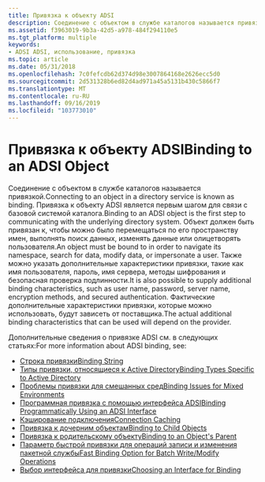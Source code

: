```yaml
---
title: Привязка к объекту ADSI
description: Соединение с объектом в службе каталогов называется привязкой.
ms.assetid: f3963019-9b3a-42d5-a978-484f294110e5
ms.tgt_platform: multiple
keywords:
- ADSI ADSI, использование, привязка
ms.topic: article
ms.date: 05/31/2018
ms.openlocfilehash: 7c0fefcdb62d374d98e3007864168e2626ecc5d0
ms.sourcegitcommit: 2d531328b6ed82d4ad971a45a5131b430c5866f7
ms.translationtype: MT
ms.contentlocale: ru-RU
ms.lasthandoff: 09/16/2019
ms.locfileid: "103773010"
---
```

# <a name="binding-to-an-adsi-object"></a><span data-ttu-id="ab4d3-104">Привязка к объекту ADSI</span><span class="sxs-lookup"><span data-stu-id="ab4d3-104">Binding to an ADSI Object</span></span>

<span data-ttu-id="ab4d3-105">Соединение с объектом в службе каталогов называется привязкой.</span><span class="sxs-lookup"><span data-stu-id="ab4d3-105">Connecting to an object in a directory service is known as binding.</span></span> <span data-ttu-id="ab4d3-106">Привязка к объекту ADSI является первым шагом для связи с базовой системой каталога.</span><span class="sxs-lookup"><span data-stu-id="ab4d3-106">Binding to an ADSI object is the first step to communicating with the underlying directory system.</span></span> <span data-ttu-id="ab4d3-107">Объект должен быть привязан к, чтобы можно было перемещаться по его пространству имен, выполнять поиск данных, изменять данные или олицетворять пользователя.</span><span class="sxs-lookup"><span data-stu-id="ab4d3-107">An object must be bound to in order to navigate its namespace, search for data, modify data, or impersonate a user.</span></span> <span data-ttu-id="ab4d3-108">Также можно указать дополнительные характеристики привязки, такие как имя пользователя, пароль, имя сервера, методы шифрования и безопасная проверка подлинности.</span><span class="sxs-lookup"><span data-stu-id="ab4d3-108">It is also possible to supply additional binding characteristics, such as user name, password, server name, encryption methods, and secured authentication.</span></span> <span data-ttu-id="ab4d3-109">Фактические дополнительные характеристики привязки, которые можно использовать, будут зависеть от поставщика.</span><span class="sxs-lookup"><span data-stu-id="ab4d3-109">The actual additional binding characteristics that can be used will depend on the provider.</span></span>

<span data-ttu-id="ab4d3-110">Дополнительные сведения о привязке ADSI см. в следующих статьях:</span><span class="sxs-lookup"><span data-stu-id="ab4d3-110">For more information about ADSI binding, see:</span></span>

-   [<span data-ttu-id="ab4d3-111">Строка привязки</span><span class="sxs-lookup"><span data-stu-id="ab4d3-111">Binding String</span></span>](binding-string.md)
-   [<span data-ttu-id="ab4d3-112">Типы привязки, относящиеся к Active Directory</span><span class="sxs-lookup"><span data-stu-id="ab4d3-112">Binding Types Specific to Active Directory</span></span>](binding-types-specific-to-active-directory.md)
-   [<span data-ttu-id="ab4d3-113">Проблемы привязки для смешанных сред</span><span class="sxs-lookup"><span data-stu-id="ab4d3-113">Binding Issues for Mixed Environments</span></span>](binding-issues-for-mixed-environments.md)
-   [<span data-ttu-id="ab4d3-114">Программная привязка с помощью интерфейса ADSI</span><span class="sxs-lookup"><span data-stu-id="ab4d3-114">Binding Programmatically Using an ADSI Interface</span></span>](binding-programmatically-using-an-adsi-interface.md)
-   [<span data-ttu-id="ab4d3-115">Кэширование подключения</span><span class="sxs-lookup"><span data-stu-id="ab4d3-115">Connection Caching</span></span>](connection-caching.md)
-   [<span data-ttu-id="ab4d3-116">Привязка к дочерним объектам</span><span class="sxs-lookup"><span data-stu-id="ab4d3-116">Binding to Child Objects</span></span>](binding-to-child-objects.md)
-   [<span data-ttu-id="ab4d3-117">Привязка к родительскому объекту</span><span class="sxs-lookup"><span data-stu-id="ab4d3-117">Binding to an Object's Parent</span></span>](binding-to-an-objectampaposs-parent.md)
-   [<span data-ttu-id="ab4d3-118">Параметр быстрой привязки для операций записи и изменения пакетной службы</span><span class="sxs-lookup"><span data-stu-id="ab4d3-118">Fast Binding Option for Batch Write/Modify Operations</span></span>](fast-binding-option-for-batch-writemodify-operations.md)
-   [<span data-ttu-id="ab4d3-119">Выбор интерфейса для привязки</span><span class="sxs-lookup"><span data-stu-id="ab4d3-119">Choosing an Interface for Binding</span></span>](choosing-an-interface.md)

 

 




